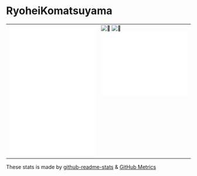 # RyoheiKomatsuyama

<table width="100%" border=0 frame="void">
  <tr valign="top">
    <td width="50%">
      <img alt="🦑" src="/general.svg" />
    </td>
    <td width="50%">
      <img
        src="https://github-readme-stats.vercel.app/api?username=kmtym1998&count_private=true&show_icons=true&theme=vue"
        alt="🦑"
      />
      <img
        src="https://github-readme-stats.vercel.app/api/top-langs/?username=kmtym1998&count_private=true&show_icons=true&theme=vue"
        alt="🦑"
      />
      <img alt="🦑" src="/achievements.svg" />
    </td>
  </tr>
</table>

<!-- [![ReadMe Card](https://github-readme-stats.vercel.app/api/pin/?username=kmtym1998&repo=do-do-do&theme=vue)](https://github.com/anuraghazra/github-readme-stats) -->

These stats is made by [github-readme-stats](https://github.com/anuraghazra/github-readme-stats) & [GitHub Metrics](https://github.com/lowlighter/metrics)

